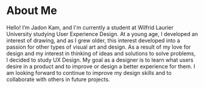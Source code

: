 # About Me
<div class="About">Hello! I’m Jadon Kam, and I'm currently a student at Wilfrid Laurier University studying User Experience Design. 
At a young age, I developed an interest of drawing, and as I grew older, this interest developed into a passion for other types of visual art and design. As a result of my love for design and my interest in thinking of ideas and solutions to solve problems, I decided to study UX Design. My goal as a designer is to learn what users desire in a product and to improve or design a better experience for them. I am looking forward to continue to improve my design skills and to collaborate with others in future projects.</div>